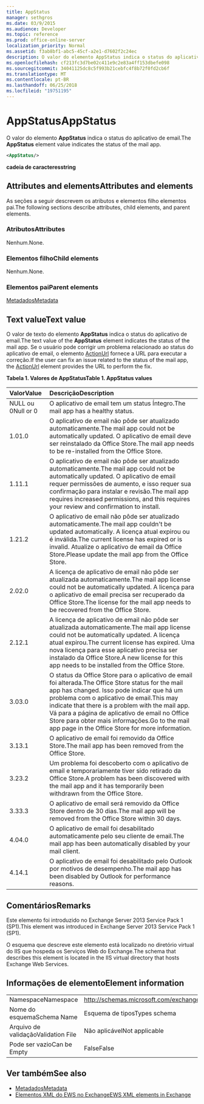 ```yaml
---
title: AppStatus
manager: sethgros
ms.date: 03/9/2015
ms.audience: Developer
ms.topic: reference
ms.prod: office-online-server
localization_priority: Normal
ms.assetid: f3ab8bf1-abc5-45cf-a2e1-d7602f2c24ec
description: O valor do elemento AppStatus indica o status do aplicativo de email.
ms.openlocfilehash: cf213fc3d7be02c411e9c2e83a4ff153dbefe098
ms.sourcegitcommit: 34041125dc8c5f993b21cebfc4f8b72f0fd2cb6f
ms.translationtype: MT
ms.contentlocale: pt-BR
ms.lasthandoff: 06/25/2018
ms.locfileid: "19751195"
---
```

# <a name="appstatus"></a><span data-ttu-id="7442a-103">AppStatus</span><span class="sxs-lookup"><span data-stu-id="7442a-103">AppStatus</span></span>

<span data-ttu-id="7442a-104">O valor do elemento **AppStatus** indica o status do aplicativo de email.</span><span class="sxs-lookup"><span data-stu-id="7442a-104">The **AppStatus** element value indicates the status of the mail app.</span></span> 
  
```XML
<AppStatus/>
```

 <span data-ttu-id="7442a-105">**cadeia de caracteres**</span><span class="sxs-lookup"><span data-stu-id="7442a-105">**string**</span></span>
## <a name="attributes-and-elements"></a><span data-ttu-id="7442a-106">Attributes and elements</span><span class="sxs-lookup"><span data-stu-id="7442a-106">Attributes and elements</span></span>

<span data-ttu-id="7442a-107">As seções a seguir descrevem os atributos e elementos filho elementos pai.</span><span class="sxs-lookup"><span data-stu-id="7442a-107">The following sections describe attributes, child elements, and parent elements.</span></span>
  
### <a name="attributes"></a><span data-ttu-id="7442a-108">Atributos</span><span class="sxs-lookup"><span data-stu-id="7442a-108">Attributes</span></span>

<span data-ttu-id="7442a-109">Nenhum.</span><span class="sxs-lookup"><span data-stu-id="7442a-109">None.</span></span>
  
### <a name="child-elements"></a><span data-ttu-id="7442a-110">Elementos filho</span><span class="sxs-lookup"><span data-stu-id="7442a-110">Child elements</span></span>

<span data-ttu-id="7442a-111">Nenhum.</span><span class="sxs-lookup"><span data-stu-id="7442a-111">None.</span></span>
  
### <a name="parent-elements"></a><span data-ttu-id="7442a-112">Elementos pai</span><span class="sxs-lookup"><span data-stu-id="7442a-112">Parent elements</span></span>

[<span data-ttu-id="7442a-113">Metadados</span><span class="sxs-lookup"><span data-stu-id="7442a-113">Metadata</span></span>](metadata-ex15websvcsotherref.md)
  
## <a name="text-value"></a><span data-ttu-id="7442a-114">Text value</span><span class="sxs-lookup"><span data-stu-id="7442a-114">Text value</span></span>

<span data-ttu-id="7442a-115">O valor de texto do elemento **AppStatus** indica o status do aplicativo de email.</span><span class="sxs-lookup"><span data-stu-id="7442a-115">The text value of the **AppStatus** element indicates the status of the mail app.</span></span> <span data-ttu-id="7442a-116">Se o usuário pode corrigir um problema relacionado ao status do aplicativo de email, o elemento [ActionUrl](actionurl.md) fornece a URL para executar a correção.</span><span class="sxs-lookup"><span data-stu-id="7442a-116">If the user can fix an issue related to the status of the mail app, the [ActionUrl](actionurl.md) element provides the URL to perform the fix.</span></span> 
  
<span data-ttu-id="7442a-117">**Tabela 1. Valores de AppStatus**</span><span class="sxs-lookup"><span data-stu-id="7442a-117">**Table 1. AppStatus values**</span></span>

|<span data-ttu-id="7442a-118">**Valor**</span><span class="sxs-lookup"><span data-stu-id="7442a-118">**Value**</span></span>|<span data-ttu-id="7442a-119">**Descrição**</span><span class="sxs-lookup"><span data-stu-id="7442a-119">**Description**</span></span>|
|:-----|:-----|
|<span data-ttu-id="7442a-120">NULL ou 0</span><span class="sxs-lookup"><span data-stu-id="7442a-120">Null or 0</span></span>  <br/> |<span data-ttu-id="7442a-121">O aplicativo de email tem um status Íntegro.</span><span class="sxs-lookup"><span data-stu-id="7442a-121">The mail app has a healthy status.</span></span>  <br/> |
|<span data-ttu-id="7442a-122">1.0</span><span class="sxs-lookup"><span data-stu-id="7442a-122">1.0</span></span>  <br/> |<span data-ttu-id="7442a-123">O aplicativo de email não pôde ser atualizado automaticamente.</span><span class="sxs-lookup"><span data-stu-id="7442a-123">The mail app could not be automatically updated.</span></span> <span data-ttu-id="7442a-124">O aplicativo de email deve ser reinstalado da Office Store.</span><span class="sxs-lookup"><span data-stu-id="7442a-124">The mail app needs to be re-installed from the Office Store.</span></span>  <br/> |
|<span data-ttu-id="7442a-125">1.1</span><span class="sxs-lookup"><span data-stu-id="7442a-125">1.1</span></span>  <br/> |<span data-ttu-id="7442a-126">O aplicativo de email não pôde ser atualizado automaticamente.</span><span class="sxs-lookup"><span data-stu-id="7442a-126">The mail app could not be automatically updated.</span></span> <span data-ttu-id="7442a-127">O aplicativo de email requer permissões de aumento, e isso requer sua confirmação para instalar e revisão.</span><span class="sxs-lookup"><span data-stu-id="7442a-127">The mail app requires increased permissions, and this requires your review and confirmation to install.</span></span>  <br/> |
|<span data-ttu-id="7442a-128">1.2</span><span class="sxs-lookup"><span data-stu-id="7442a-128">1.2</span></span>  <br/> |<span data-ttu-id="7442a-129">O aplicativo de email não pôde ser atualizado automaticamente.</span><span class="sxs-lookup"><span data-stu-id="7442a-129">The mail app couldn't be updated automatically.</span></span> <span data-ttu-id="7442a-130">A licença atual expirou ou é inválida.</span><span class="sxs-lookup"><span data-stu-id="7442a-130">The current license has expired or is invalid.</span></span> <span data-ttu-id="7442a-131">Atualize o aplicativo de email da Office Store.</span><span class="sxs-lookup"><span data-stu-id="7442a-131">Please update the mail app from the Office Store.</span></span>  <br/> |
|<span data-ttu-id="7442a-132">2.0</span><span class="sxs-lookup"><span data-stu-id="7442a-132">2.0</span></span>  <br/> |<span data-ttu-id="7442a-133">A licença de aplicativo de email não pôde ser atualizada automaticamente.</span><span class="sxs-lookup"><span data-stu-id="7442a-133">The mail app license could not be automatically updated.</span></span> <span data-ttu-id="7442a-134">A licença para o aplicativo de email precisa ser recuperado da Office Store.</span><span class="sxs-lookup"><span data-stu-id="7442a-134">The license for the mail app needs to be recovered from the Office Store.</span></span>  <br/> |
|<span data-ttu-id="7442a-135">2.1</span><span class="sxs-lookup"><span data-stu-id="7442a-135">2.1</span></span>  <br/> |<span data-ttu-id="7442a-136">A licença de aplicativo de email não pôde ser atualizada automaticamente.</span><span class="sxs-lookup"><span data-stu-id="7442a-136">The mail app license could not be automatically updated.</span></span> <span data-ttu-id="7442a-137">A licença atual expirou.</span><span class="sxs-lookup"><span data-stu-id="7442a-137">The current license has expired.</span></span> <span data-ttu-id="7442a-138">Uma nova licença para esse aplicativo precisa ser instalado da Office Store.</span><span class="sxs-lookup"><span data-stu-id="7442a-138">A new license for this app needs to be installed from the Office Store.</span></span>  <br/> |
|<span data-ttu-id="7442a-139">3.0</span><span class="sxs-lookup"><span data-stu-id="7442a-139">3.0</span></span>  <br/> |<span data-ttu-id="7442a-140">O status da Office Store para o aplicativo de email foi alterada.</span><span class="sxs-lookup"><span data-stu-id="7442a-140">The Office Store status for the mail app has changed.</span></span> <span data-ttu-id="7442a-141">Isso pode indicar que há um problema com o aplicativo de email.</span><span class="sxs-lookup"><span data-stu-id="7442a-141">This may indicate that there is a problem with the mail app.</span></span> <span data-ttu-id="7442a-142">Vá para a página de aplicativo de email no Office Store para obter mais informações.</span><span class="sxs-lookup"><span data-stu-id="7442a-142">Go to the mail app page in the Office Store for more information.</span></span>  <br/> |
|<span data-ttu-id="7442a-143">3.1</span><span class="sxs-lookup"><span data-stu-id="7442a-143">3.1</span></span>  <br/> |<span data-ttu-id="7442a-144">O aplicativo de email foi removido da Office Store.</span><span class="sxs-lookup"><span data-stu-id="7442a-144">The mail app has been removed from the Office Store.</span></span>  <br/> |
|<span data-ttu-id="7442a-145">3.2</span><span class="sxs-lookup"><span data-stu-id="7442a-145">3.2</span></span>  <br/> |<span data-ttu-id="7442a-146">Um problema foi descoberto com o aplicativo de email e temporariamente tiver sido retirado da Office Store.</span><span class="sxs-lookup"><span data-stu-id="7442a-146">A problem has been discovered with the mail app and it has temporarily been withdrawn from the Office Store.</span></span>  <br/> |
|<span data-ttu-id="7442a-147">3.3</span><span class="sxs-lookup"><span data-stu-id="7442a-147">3.3</span></span>  <br/> |<span data-ttu-id="7442a-148">O aplicativo de email será removido da Office Store dentro de 30 dias.</span><span class="sxs-lookup"><span data-stu-id="7442a-148">The mail app will be removed from the Office Store within 30 days.</span></span>  <br/> |
|<span data-ttu-id="7442a-149">4.0</span><span class="sxs-lookup"><span data-stu-id="7442a-149">4.0</span></span>  <br/> |<span data-ttu-id="7442a-150">O aplicativo de email foi desabilitado automaticamente pelo seu cliente de email.</span><span class="sxs-lookup"><span data-stu-id="7442a-150">The mail app has been automatically disabled by your mail client.</span></span>  <br/> |
|<span data-ttu-id="7442a-151">4.1</span><span class="sxs-lookup"><span data-stu-id="7442a-151">4.1</span></span>  <br/> |<span data-ttu-id="7442a-152">O aplicativo de email foi desabilitado pelo Outlook por motivos de desempenho.</span><span class="sxs-lookup"><span data-stu-id="7442a-152">The mail app has been disabled by Outlook for performance reasons.</span></span>  <br/> |
   
## <a name="remarks"></a><span data-ttu-id="7442a-153">Comentários</span><span class="sxs-lookup"><span data-stu-id="7442a-153">Remarks</span></span>

<span data-ttu-id="7442a-154">Este elemento foi introduzido no Exchange Server 2013 Service Pack 1 (SP1).</span><span class="sxs-lookup"><span data-stu-id="7442a-154">This element was introduced in Exchange Server 2013 Service Pack 1 (SP1).</span></span>
  
<span data-ttu-id="7442a-155">O esquema que descreve este elemento está localizado no diretório virtual do IIS que hospeda os Serviços Web do Exchange.</span><span class="sxs-lookup"><span data-stu-id="7442a-155">The schema that describes this element is located in the IIS virtual directory that hosts Exchange Web Services.</span></span>
  
## <a name="element-information"></a><span data-ttu-id="7442a-156">Informações de elemento</span><span class="sxs-lookup"><span data-stu-id="7442a-156">Element information</span></span>

|||
|:-----|:-----|
|<span data-ttu-id="7442a-157">Namespace</span><span class="sxs-lookup"><span data-stu-id="7442a-157">Namespace</span></span>  <br/> | http://schemas.microsoft.com/exchange/services/2006/types  <br/> |
|<span data-ttu-id="7442a-158">Nome do esquema</span><span class="sxs-lookup"><span data-stu-id="7442a-158">Schema Name</span></span>  <br/> |<span data-ttu-id="7442a-159">Esquema de tipos</span><span class="sxs-lookup"><span data-stu-id="7442a-159">Types schema</span></span>  <br/> |
|<span data-ttu-id="7442a-160">Arquivo de validação</span><span class="sxs-lookup"><span data-stu-id="7442a-160">Validation File</span></span>  <br/> |<span data-ttu-id="7442a-161">Não aplicável</span><span class="sxs-lookup"><span data-stu-id="7442a-161">Not applicable</span></span>  <br/> |
|<span data-ttu-id="7442a-162">Pode ser vazio</span><span class="sxs-lookup"><span data-stu-id="7442a-162">Can be Empty</span></span>  <br/> |<span data-ttu-id="7442a-163">False</span><span class="sxs-lookup"><span data-stu-id="7442a-163">False</span></span>  <br/> |
   
## <a name="see-also"></a><span data-ttu-id="7442a-164">Ver também</span><span class="sxs-lookup"><span data-stu-id="7442a-164">See also</span></span>

- [<span data-ttu-id="7442a-165">Metadados</span><span class="sxs-lookup"><span data-stu-id="7442a-165">Metadata</span></span>](metadata-ex15websvcsotherref.md)
- [<span data-ttu-id="7442a-166">Elementos XML do EWS no Exchange</span><span class="sxs-lookup"><span data-stu-id="7442a-166">EWS XML elements in Exchange</span></span>](ews-xml-elements-in-exchange.md)

